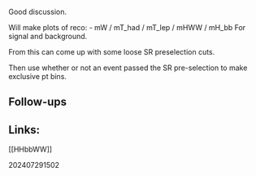 Good discussion. 

Will make plots of reco:
	- mW / mT_had / mT_lep / mHWW / mH_bb 
For signal and background. 

From this can come up with some loose SR preselection cuts. 

Then use whether or not an event passed the SR pre-selection to make exclusive pt bins.


## Follow-ups


## Links: 
[[HHbbWW]]



202407291502
